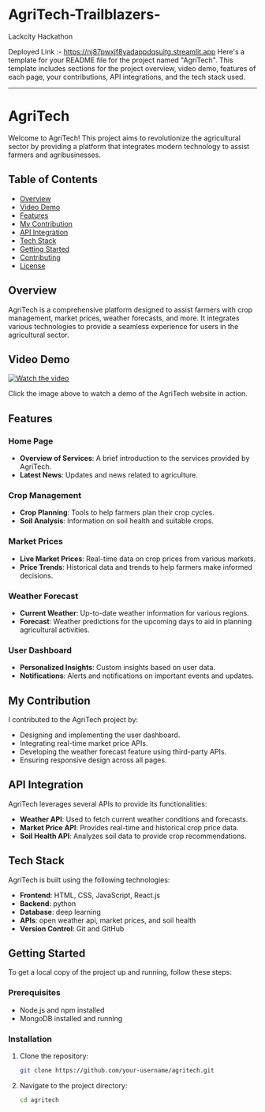 # AgriTech-Trailblazers-
Lackcity Hackathon

Deployed Link :- https://nj87pwxjf8yadappdqsuitg.streamlit.app
Here's a template for your README file for the project named "AgriTech". This template includes sections for the project overview, video demo, features of each page, your contributions, API integrations, and the tech stack used.

---

# AgriTech

Welcome to AgriTech! This project aims to revolutionize the agricultural sector by providing a platform that integrates modern technology to assist farmers and agribusinesses.

## Table of Contents
- [Overview](#overview)
- [Video Demo](#video-demo)
- [Features](#features)
- [My Contribution](#my-contribution)
- [API Integration](#api-integration)
- [Tech Stack](#tech-stack)
- [Getting Started](#getting-started)
- [Contributing](#contributing)
- [License](#license)

## Overview

AgriTech is a comprehensive platform designed to assist farmers with crop management, market prices, weather forecasts, and more. It integrates various technologies to provide a seamless experience for users in the agricultural sector.

## Video Demo

[![Watch the video](https://img.youtube.com/vi/your-video-id/hqdefault.jpg)](https://www.youtube.com/watch?v=your-video-id)

Click the image above to watch a demo of the AgriTech website in action.

## Features

### Home Page
- **Overview of Services**: A brief introduction to the services provided by AgriTech.
- **Latest News**: Updates and news related to agriculture.

### Crop Management
- **Crop Planning**: Tools to help farmers plan their crop cycles.
- **Soil Analysis**: Information on soil health and suitable crops.

### Market Prices
- **Live Market Prices**: Real-time data on crop prices from various markets.
- **Price Trends**: Historical data and trends to help farmers make informed decisions.

### Weather Forecast
- **Current Weather**: Up-to-date weather information for various regions.
- **Forecast**: Weather predictions for the upcoming days to aid in planning agricultural activities.

### User Dashboard
- **Personalized Insights**: Custom insights based on user data.
- **Notifications**: Alerts and notifications on important events and updates.

## My Contribution

I contributed to the AgriTech project by:
- Designing and implementing the user dashboard.
- Integrating real-time market price APIs.
- Developing the weather forecast feature using third-party APIs.
- Ensuring responsive design across all pages.

## API Integration

AgriTech leverages several APIs to provide its functionalities:
- **Weather API**: Used to fetch current weather conditions and forecasts.
- **Market Price API**: Provides real-time and historical crop price data.
- **Soil Health API**: Analyzes soil data to provide crop recommendations.

## Tech Stack

AgriTech is built using the following technologies:
- **Frontend**: HTML, CSS, JavaScript, React.js
- **Backend**: python 
- **Database**: deep learning
- **APIs**: open weather api, market prices, and soil health
- **Version Control**: Git and GitHub

## Getting Started

To get a local copy of the project up and running, follow these steps:

### Prerequisites
- Node.js and npm installed
- MongoDB installed and running

### Installation
1. Clone the repository:
   ```bash
   git clone https://github.com/your-username/agritech.git
   ```
2. Navigate to the project directory:
   ```bash
   cd agritech
   ```

